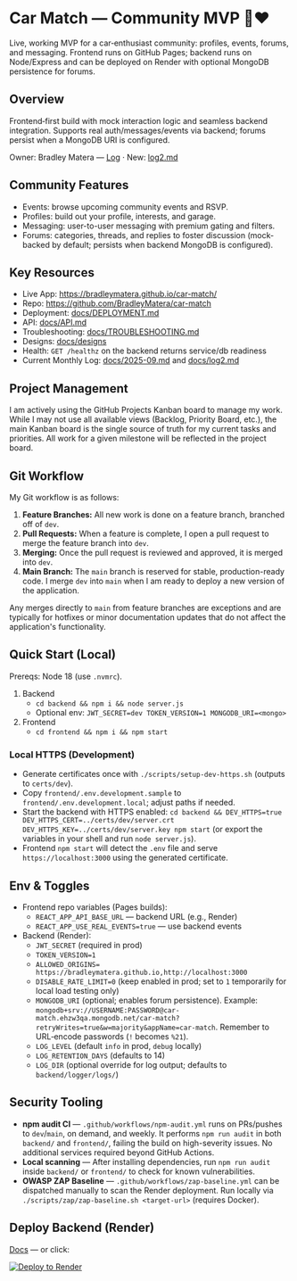 # Car Match — Community MVP 🚗❤️

Live, working MVP for a car‑enthusiast community: profiles, events, forums, and messaging. Frontend runs on GitHub Pages; backend runs on Node/Express and can be deployed on Render with optional MongoDB persistence for forums.

## Overview

Frontend‑first build with mock interaction logic and seamless backend integration. Supports real auth/messages/events via backend; forums persist when a MongoDB URI is configured.

Owner: Bradley Matera — [Log](./docs/log.md) · New: [log2.md](./docs/log2.md)

## Community Features

- Events: browse upcoming community events and RSVP.
- Profiles: build out your profile, interests, and garage.
- Messaging: user-to-user messaging with premium gating and filters.
- Forums: categories, threads, and replies to foster discussion (mock-backed by default; persists when backend MongoDB is configured).

## Key Resources

- Live App: https://bradleymatera.github.io/car-match/
- Repo: https://github.com/BradleyMatera/car-match
- Deployment: [docs/DEPLOYMENT.md](./docs/DEPLOYMENT.md)
- API: [docs/API.md](./docs/API.md)
- Troubleshooting: [docs/TROUBLESHOOTING.md](./docs/TROUBLESHOOTING.md)
- Designs: [docs/designs](./docs/designs)
 - Health: `GET /healthz` on the backend returns service/db readiness
 - Current Monthly Log: [docs/2025-09.md](./docs/2025-09.md) and [docs/log2.md](./docs/log2.md)

## Project Management

I am actively using the GitHub Projects Kanban board to manage my work. While I may not use all available views (Backlog, Priority Board, etc.), the main Kanban board is the single source of truth for my current tasks and priorities. All work for a given milestone will be reflected in the project board.

## Git Workflow

My Git workflow is as follows:

1.  **Feature Branches:** All new work is done on a feature branch, branched off of `dev`.
2.  **Pull Requests:** When a feature is complete, I open a pull request to merge the feature branch into `dev`.
3.  **Merging:** Once the pull request is reviewed and approved, it is merged into `dev`.
4.  **Main Branch:** The `main` branch is reserved for stable, production-ready code. I merge `dev` into `main` when I am ready to deploy a new version of the application.

Any merges directly to `main` from feature branches are exceptions and are typically for hotfixes or minor documentation updates that do not affect the application's functionality.

## Quick Start (Local)

Prereqs: Node 18 (use `.nvmrc`).

1) Backend
   - `cd backend && npm i && node server.js`
   - Optional env: `JWT_SECRET=dev TOKEN_VERSION=1 MONGODB_URI=<mongo>`
2) Frontend
   - `cd frontend && npm i && npm start`

### Local HTTPS (Development)
- Generate certificates once with `./scripts/setup-dev-https.sh` (outputs to `certs/dev`).
- Copy `frontend/.env.development.sample` to `frontend/.env.development.local`; adjust paths if needed.
- Start the backend with HTTPS enabled:
  `cd backend && DEV_HTTPS=true DEV_HTTPS_CERT=../certs/dev/server.crt DEV_HTTPS_KEY=../certs/dev/server.key npm start`
  (or export the variables in your shell and run `node server.js`).
- Frontend `npm start` will detect the `.env` file and serve `https://localhost:3000` using the generated certificate.

## Env & Toggles
- Frontend repo variables (Pages builds):
  - `REACT_APP_API_BASE_URL` — backend URL (e.g., Render)
  - `REACT_APP_USE_REAL_EVENTS=true` — use backend events
- Backend (Render):
  - `JWT_SECRET` (required in prod)
  - `TOKEN_VERSION=1`
  - `ALLOWED_ORIGINS= https://bradleymatera.github.io,http://localhost:3000`
  - `DISABLE_RATE_LIMIT=0` (keep enabled in prod; set to `1` temporarily for local load testing only)
  - `MONGODB_URI` (optional; enables forum persistence). Example:
    `mongodb+srv://USERNAME:PASSWORD@car-match.ehzw3qa.mongodb.net/car-match?retryWrites=true&w=majority&appName=car-match`.
    Remember to URL‑encode passwords (`!` becomes `%21`).
  - `LOG_LEVEL` (default `info` in prod, `debug` locally)
  - `LOG_RETENTION_DAYS` (defaults to 14)
  - `LOG_DIR` (optional override for log output; defaults to `backend/logger/logs/`)

## Security Tooling
- **npm audit CI** — `.github/workflows/npm-audit.yml` runs on PRs/pushes to `dev`/`main`, on demand, and weekly. It performs `npm run audit` in both `backend/` and `frontend/`, failing the build on high-severity issues. No additional services required beyond GitHub Actions.
- **Local scanning** — After installing dependencies, run `npm run audit` inside `backend/` or `frontend/` to check for known vulnerabilities.
- **OWASP ZAP Baseline** — `.github/workflows/zap-baseline.yml` can be dispatched manually to scan the Render deployment. Run locally via `./scripts/zap/zap-baseline.sh <target-url>` (requires Docker).

## Deploy Backend (Render)
[Docs](./docs/DEPLOYMENT.md) — or click:

[![Deploy to Render](https://render.com/images/deploy-to-render-button.svg)](https://render.com/deploy)
